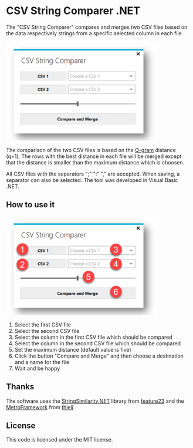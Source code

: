 # CSV String Comparer .NET

The "CSV String Comparer" compares and merges two CSV files based on the data respectively strings from a specific selected column in each file. 

![CSV_String_Comparer](CSV_Comparer/res/csv_comparer.png)

The comparison of the two CSV files is based on the [Q-gram](https://github.com/feature23/StringSimilarity.NET#shingle-n-gram-based-algorithms) distance (q=1). The rows with the best distance in each file will be merged except that the distance is smaller than the maximum distance which is choosen. 

All CSV files with the separators ";" ":" "," are accepted. When saving, a separator can also be selected. The tool was developed in Visual Basic .NET.

## How to use it

![CSV_String_Comparer_HowTo](CSV_Comparer/res/csv_comparer_howto.png)
1. Select the first CSV file
2. Select the second CSV file
3. Select the column in the first CSV file which should be compared
4. Select the column in the second CSV file which should be compared
5. Set the maximum distance (default value is five)
6. Click the button "Compare and Merge" and then choose a destination and  a name for the file
7. Wait and be happy

## Thanks

The software uses the [StringSimilarity.NET](https://github.com/feature23/StringSimilarity.NET) library from [feature23](https://github.com/feature23) and the [MetroFramework](https://github.com/thielj/MetroFramework) from [thielj](https://github.com/thielj).

## License

This code is licensed under the MIT license.